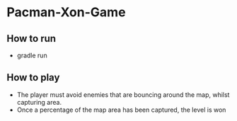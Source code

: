 # Pacman-Xon-Game

## How to run
- gradle run

## How to play
- The player must avoid enemies that are bouncing around the map, whilst capturing area.
- Once a percentage of the map area has been captured, the level is won
